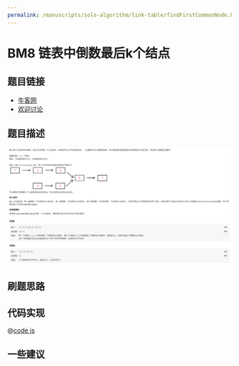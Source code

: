 ```yaml
---
permalink: /manuscripts/solo-algorithm/link-table/findFirstCommonNode.html
---
```

# BM8 链表中倒数最后k个结点

## 题目链接

- [牛客网](https://www.nowcoder.com/share/jump/8484115461694594781904)
- [欢迎讨论]()

## 题目描述

![反转链表.png](../images/findFirstCommonNode.png)

## 刷题思路

## 代码实现

@[code js](@code/algorithm/interview-101/findFirstCommonNode.js)

## 一些建议
